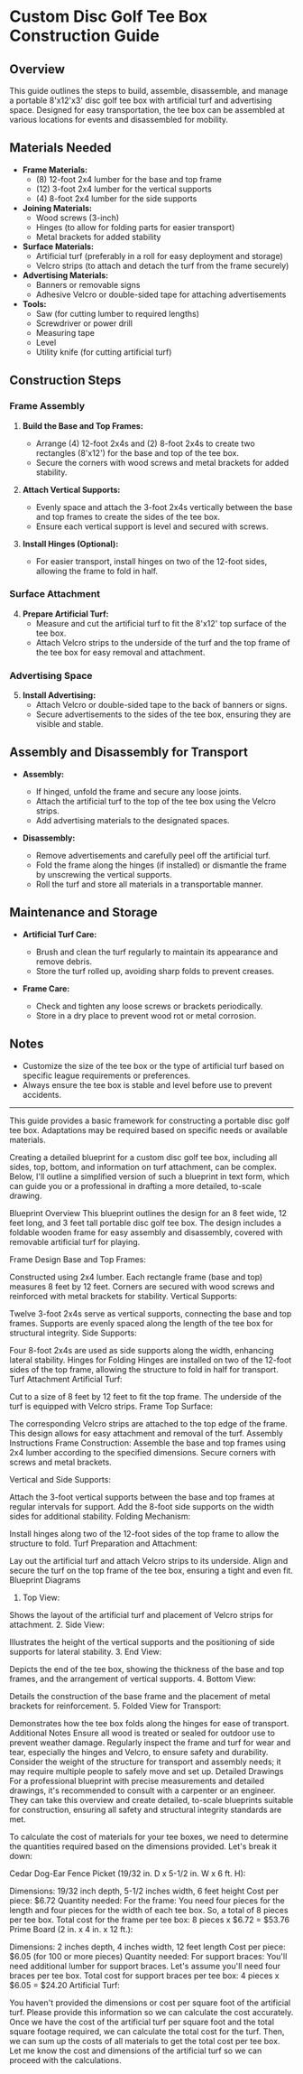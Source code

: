 # Custom Disc Golf Tee Box Construction Guide

## Overview

This guide outlines the steps to build, assemble, disassemble, and manage a portable 8'x12'x3' disc golf tee box with artificial turf and advertising space. Designed for easy transportation, the tee box can be assembled at various locations for events and disassembled for mobility.

## Materials Needed

- **Frame Materials:**
  - (8) 12-foot 2x4 lumber for the base and top frame
  - (12) 3-foot 2x4 lumber for the vertical supports
  - (4) 8-foot 2x4 lumber for the side supports
- **Joining Materials:**
  - Wood screws (3-inch)
  - Hinges (to allow for folding parts for easier transport)
  - Metal brackets for added stability
- **Surface Materials:**
  - Artificial turf (preferably in a roll for easy deployment and storage)
  - Velcro strips (to attach and detach the turf from the frame securely)
- **Advertising Materials:**
  - Banners or removable signs
  - Adhesive Velcro or double-sided tape for attaching advertisements
- **Tools:**
  - Saw (for cutting lumber to required lengths)
  - Screwdriver or power drill
  - Measuring tape
  - Level
  - Utility knife (for cutting artificial turf)

## Construction Steps

### Frame Assembly

1. **Build the Base and Top Frames:**
   - Arrange (4) 12-foot 2x4s and (2) 8-foot 2x4s to create two rectangles (8'x12') for the base and top of the tee box.
   - Secure the corners with wood screws and metal brackets for added stability.

2. **Attach Vertical Supports:**
   - Evenly space and attach the 3-foot 2x4s vertically between the base and top frames to create the sides of the tee box.
   - Ensure each vertical support is level and secured with screws.

3. **Install Hinges (Optional):**
   - For easier transport, install hinges on two of the 12-foot sides, allowing the frame to fold in half.

### Surface Attachment

4. **Prepare Artificial Turf:**
   - Measure and cut the artificial turf to fit the 8'x12' top surface of the tee box.
   - Attach Velcro strips to the underside of the turf and the top frame of the tee box for easy removal and attachment.

### Advertising Space

5. **Install Advertising:**
   - Attach Velcro or double-sided tape to the back of banners or signs.
   - Secure advertisements to the sides of the tee box, ensuring they are visible and stable.

## Assembly and Disassembly for Transport

- **Assembly:**
  - If hinged, unfold the frame and secure any loose joints.
  - Attach the artificial turf to the top of the tee box using the Velcro strips.
  - Add advertising materials to the designated spaces.

- **Disassembly:**
  - Remove advertisements and carefully peel off the artificial turf.
  - Fold the frame along the hinges (if installed) or dismantle the frame by unscrewing the vertical supports.
  - Roll the turf and store all materials in a transportable manner.

## Maintenance and Storage

- **Artificial Turf Care:**
  - Brush and clean the turf regularly to maintain its appearance and remove debris.
  - Store the turf rolled up, avoiding sharp folds to prevent creases.

- **Frame Care:**
  - Check and tighten any loose screws or brackets periodically.
  - Store in a dry place to prevent wood rot or metal corrosion.

## Notes

- Customize the size of the tee box or the type of artificial turf based on specific league requirements or preferences.
- Always ensure the tee box is stable and level before use to prevent accidents.

---

This guide provides a basic framework for constructing a portable disc golf tee box. Adaptations may be required based on specific needs or available materials.

Creating a detailed blueprint for a custom disc golf tee box, including all sides, top, bottom, and information on turf attachment, can be complex. Below, I'll outline a simplified version of such a blueprint in text form, which can guide you or a professional in drafting a more detailed, to-scale drawing.

Blueprint Overview
This blueprint outlines the design for an 8 feet wide, 12 feet long, and 3 feet tall portable disc golf tee box. The design includes a foldable wooden frame for easy assembly and disassembly, covered with removable artificial turf for playing.

Frame Design
Base and Top Frames:

Constructed using 2x4 lumber.
Each rectangle frame (base and top) measures 8 feet by 12 feet.
Corners are secured with wood screws and reinforced with metal brackets for stability.
Vertical Supports:

Twelve 3-foot 2x4s serve as vertical supports, connecting the base and top frames.
Supports are evenly spaced along the length of the tee box for structural integrity.
Side Supports:

Four 8-foot 2x4s are used as side supports along the width, enhancing lateral stability.
Hinges for Folding
Hinges are installed on two of the 12-foot sides of the top frame, allowing the structure to fold in half for transport.
Turf Attachment
Artificial Turf:

Cut to a size of 8 feet by 12 feet to fit the top frame.
The underside of the turf is equipped with Velcro strips.
Frame Top Surface:

The corresponding Velcro strips are attached to the top edge of the frame.
This design allows for easy attachment and removal of the turf.
Assembly Instructions
Frame Construction:
Assemble the base and
top frames using 2x4 lumber according to the specified dimensions. Secure corners with screws and metal brackets.

Vertical and Side Supports:

Attach the 3-foot vertical supports between the base and top frames at regular intervals for support. Add the 8-foot side supports on the width sides for additional stability.
Folding Mechanism:

Install hinges along two of the 12-foot sides of the top frame to allow the structure to fold.
Turf Preparation and Attachment:

Lay out the artificial turf and attach Velcro strips to its underside. Align and secure the turf on the top frame of the tee box, ensuring a tight and even fit.
Blueprint Diagrams
1. Top View:

Shows the layout of the artificial turf and placement of Velcro strips for attachment.
2. Side View:

Illustrates the height of the vertical supports and the positioning of side supports for lateral stability.
3. End View:

Depicts the end of the tee box, showing the thickness of the base and top frames, and the arrangement of vertical supports.
4. Bottom View:

Details the construction of the base frame and the placement of metal brackets for reinforcement.
5. Folded View for Transport:

Demonstrates how the tee box folds along the hinges for ease of transport.
Additional Notes
Ensure all wood is treated or sealed for outdoor use to prevent weather damage.
Regularly inspect the frame and turf for wear and tear, especially the hinges and Velcro, to ensure safety and durability.
Consider the weight of the structure for transport and assembly needs; it may require multiple people to safely move and set up.
Detailed Drawings
For a professional blueprint with precise measurements and detailed drawings, it's recommended to consult with a carpenter or an engineer. They can take this overview and create detailed, to-scale blueprints suitable for construction, ensuring all safety and structural integrity standards are met.


To calculate the cost of materials for your tee boxes, we need to determine the quantities required based on the dimensions provided. Let's break it down:

Cedar Dog-Ear Fence Picket (19/32 in. D x 5-1/2 in. W x 6 ft. H):

Dimensions: 19/32 inch depth, 5-1/2 inches width, 6 feet height
Cost per piece: $6.72
Quantity needed:
For the frame: You need four pieces for the length and four pieces for the width of each tee box. So, a total of 8 pieces per tee box.
Total cost for the frame per tee box: 8 pieces x $6.72 = $53.76
Prime Board (2 in. x 4 in. x 12 ft.):

Dimensions: 2 inches depth, 4 inches width, 12 feet length
Cost per piece: $6.05 (for 100 or more pieces)
Quantity needed:
For support braces: You'll need additional lumber for support braces. Let's assume you'll need four braces per tee box.
Total cost for support braces per tee box: 4 pieces x $6.05 = $24.20
Artificial Turf:

You haven't provided the dimensions or cost per square foot of the artificial turf. Please provide this information so we can calculate the cost accurately.
Once we have the cost of the artificial turf per square foot and the total square footage required, we can calculate the total cost for the turf. Then, we can sum up the costs of all materials to get the total cost per tee box. Let me know the cost and dimensions of the artificial turf so we can proceed with the calculations.
